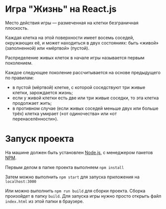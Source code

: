 # Игра "Жизнь" на React.js

Место действия игры — размеченная на клетки безграничная плоскость.

Каждая клетка на этой поверхности имеет восемь соседей, окружающих её, и может находиться в двух состояниях: быть «живой» (заполненной) или «мёртвой» (пустой).

Распределение живых клеток в начале игры называется первым поколением.

Каждое следующее поколение рассчитывается на основе предыдущего по правилам:
- в пустой (мёртвой) клетке, с которой соседствуют три живые клетки, зарождается жизнь;
- если у живой клетки есть две или три живые соседки, то эта клетка продолжает жить;
- в противном случае (если живых соседей меньше двух или больше трёх) клетка умирает («от одиночества» или «от перенаселённости»).

# Запуск проекта

На машине должен быть установлен [Node.js](https://nodejs.org/ru), с менеджером пакетов [NPM](https://www.npmjs.com/).

Первым делом в папке проекта выполняем `npm install`

Затем можно выполнить `npm start` для запуска приложения на `localhost:3000`

Или можно выполнить `npm run build` для сборки проекта. Сборка произойдет в папку `build`.
Для запуска игры нужно просто открыть файл `index.html` из этой папки в браузере.